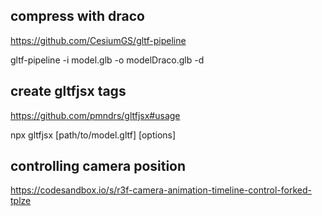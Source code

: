 ## compress with draco

https://github.com/CesiumGS/gltf-pipeline

gltf-pipeline -i model.glb -o modelDraco.glb -d

## create gltfjsx tags

https://github.com/pmndrs/gltfjsx#usage

npx gltfjsx [path/to/model.gltf] [options]

## controlling camera position

https://codesandbox.io/s/r3f-camera-animation-timeline-control-forked-tplze